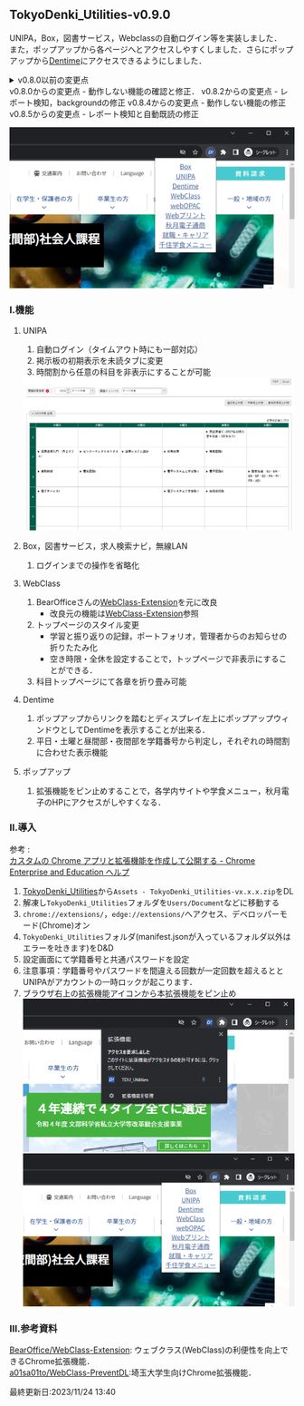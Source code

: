 ﻿## TokyoDenki_Utilities-v0.9.0

UNIPA，Box，図書サービス，Webclassの自動ログイン等を実装しました．  
また，ポップアップから各ページへとアクセスしやすくしました．さらにポップアップから[Dentime](https://dentime.anozon.me)にアクセスできるようにしました．

<details>
<summary>v0.8.0以前の変更点</summary>
v0.3.0からの変更点 - Webclass，UNIPAでのパスワード誤り時の動作を追加，オプションページでの誤動作を修正．  
v0.4.0からの変更点 - ポップアップの修正．  
v0.4.1からの変更点 - 求人ナビ，プリントサービス，無線LANに対応．  
v0.5.0からの変更点 - ポップアップの修正．  
v0.6.0からの変更点 - ソースコードの軽微な変更．  
v0.6.1からの変更点 - 授業時間割表中での科目検索機能追加．  
v0.7.0からの変更点 - ソースコードの全体的な見直し．  
</details>
v0.8.0からの変更点 - 動作しない機能の確認と修正．  
v0.8.2からの変更点 - レポート検知，backgroundの修正  
v0.8.4からの変更点 - 動作しない機能の修正
v0.8.5からの変更点 - レポート検知と自動既読の修正  
  
![拡張機能のピン止め](img/Screenshot02.png)

### Ⅰ.機能
1. UNIPA 
    1. 自動ログイン（タイムアウト時にも一部対応）
    2. 掲示板の初期表示を未読タブに変更
    3. 時間割から任意の科目を非表示にすることが可能<br>
   <img src="img/Screenshot03.png" width="600">

2. Box，図書サービス，求人検索ナビ，無線LAN
    1. ログインまでの操作を省略化
3. WebClass
    1. BearOfficeさんの[WebClass-Extension](https://github.com/BearOffice/WebClass-Extension)を元に改良
        - 改良元の機能は[WebClass-Extension](https://github.com/BearOffice/WebClass-Extension)参照
    2. トップページのスタイル変更
        - 学習と振り返りの記録，ポートフォリオ，管理者からのお知らせの折りたたみ化
        - 空き時限・全休を設定することで，トップページで非表示にすることができる．
    3. 科目トップページにて各章を折り畳み可能
4. Dentime
   1. ポップアップからリンクを踏むとディスプレイ左上にポップアップウィンドウとしてDentimeを表示することが出来る．
   2. 平日・土曜と昼間部・夜間部を学籍番号から判定し，それぞれの時間割に合わせた表示機能
5. ポップアップ
   1. 拡張機能をピン止めすることで，各学内サイトや学食メニュー，秋月電子のHPにアクセスがしやすくなる．

### Ⅱ.導入

参考 : <br>[カスタムの Chrome アプリと拡張機能を作成して公開する - Chrome Enterprise and Education ヘルプ](https://support.google.com/chrome/a/answer/2714278?hl=ja)

1. [TokyoDenki_Utilities](https://github.com/Kokim-electronics/TokyoDenki_Utilities/releases)から`Assets - TokyoDenki_Utilities-vx.x.x.zip`をDL  
2. 解凍し`TokyoDenki_Utilities`フォルダを`Users/Document`などに移動する  
3. `chrome://extensions/`，`edge://extensions/`へアクセス、デベロッパーモード(Chrome)オン  
4. `TokyoDenki_Utilities`フォルダ(manifest.jsonが入っているフォルダ以外はエラーを吐きます)をD&D  
5. 設定画面にて学籍番号と共通パスワードを設定  
6. 注意事項：学籍番号やパスワードを間違える回数が一定回数を超えるととUNIPAがアカウントの一時ロックが起こります．  
7. ブラウザ右上の拡張機能アイコンから本拡張機能をピン止め  
   ![拡張機能のピン止め](img/Screenshot01.png)  
   ![拡張機能のピン止め](img/Screenshot02.png)  


### Ⅲ.参考資料
[BearOffice/WebClass-Extension](https://github.com/BearOffice/WebClass-Extension): ウェブクラス(WebClass)の利便性を向上できるChrome拡張機能．  
[a01sa01to/WebClass-PreventDL](https://github.com/a01sa01to/WebClass-PreventDL):埼玉大学生向けChrome拡張機能．  

最終更新日:2023/11/24 13:40
